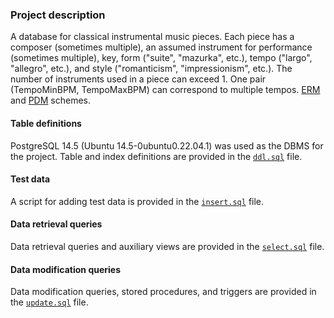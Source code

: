 <h3>Project description</h3>
<p>A database for classical instrumental music pieces. Each piece has a composer (sometimes multiple), an assumed instrument for performance (sometimes multiple), key, form ("suite", "mazurka", etc.), tempo ("largo", "allegro", etc.), and style ("romanticism", "impressionism", etc.). The number of instruments used in a piece can exceed 1. One pair (TempoMinBPM, TempoMaxBPM) can correspond to multiple tempos. <a href="ERM.png">ERM</a> and <a href="PDM.png">PDM</a> schemes.</p>



<h4>Table definitions</h4>
<p>PostgreSQL 14.5 (Ubuntu 14.5-0ubuntu0.22.04.1) was used as the DBMS for the project. Table and index definitions are provided in the <code><a href="ddl.sql">ddl.sql</a></code> file.</p> 

<h4>Test data</h4>
<p>A script for adding test data is provided in the <code><a href="insert.sql">insert.sql</a></code> file.</p>

<h4>Data retrieval queries</h4>
<p>Data retrieval queries and auxiliary views are provided in the <code><a href="select.sql">select.sql</a></code> file.</p>

<h4>Data modification queries</h4> <p>Data modification queries, stored procedures, and triggers are provided in the <code><a href="update.sql">update.sql</a></code> file.</p>